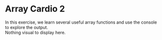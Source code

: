 # Array Cardio 2
In this exercise, we learn several useful array functions and use the console to explore the output. \
Nothing visual to display here.
